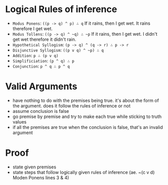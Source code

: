 # Logical Rules of inference

- `Modus Ponens`: `((p -> q) ^ p) ∴ q` If it rains, then I get wet. It rains therefore I get wet.
- `Modus Tollens`: `((p -> q) ^ ~q) ∴ ~p` If it rains, then I get wet. I didn't get wet therefore it didn't rain.
- `Hypothetical Syllogism`: `(p -> q) ^ (q -> r) ∴ p -> r`
- `Disjunctive Syllogism`: `((p v q) ^ ~p) ∴ q`
- `Addition`: `p ∴ (p v q)`
- `Simplificiation`: `(p ^ q) ∴ p`
- `Conjunction`: `p ^ q ∴ p ^ q`

# Valid Arguments
- have nothing to do with the premises being true. it's about the form of the argument. does it follow the rules of inference or not
- assume conclusion is false
- go premise by premise and try to make each true while sticking to truth values
- if all the premises are true when the conclusion is false, that's an invalid argument

# Proof
- state given premises
- state steps that follow logically given rules of inference (ae. ~(c v d) Moden Ponens lines 3 & 4)

